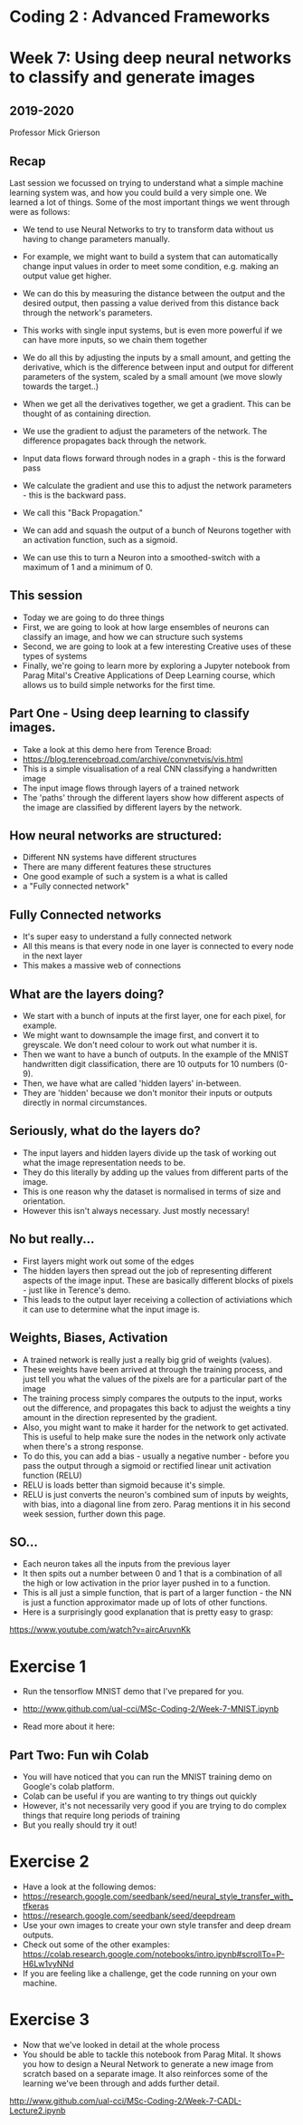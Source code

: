 # Coding 2 : Advanced Frameworks

# Week 7: Using deep neural networks to classify and generate images

## 2019-2020

Professor Mick Grierson

## Recap

Last session we focussed on trying to understand what a simple machine learning system was, and how you could build a very simple one. We learned a lot of things. Some of the most important things we went through were as follows:

- We tend to use Neural Networks to try to transform data without us having to change parameters manually.
- For example, we might want to build a system that can automatically change input values in order to meet some condition, e.g. making an output value get higher.
- We can do this by measuring the distance between the output and the desired output, then passing a value derived from this distance back through the network's parameters.

- This works with single input systems, but is even more powerful if we can have more inputs, so we chain them together
- We do all this by adjusting the inputs by a small amount, and getting the derivative, which is the difference between input and output for different parameters of the system, scaled by a small amount (we move slowly towards the target..)
- When we get all the derivatives together, we get a gradient. This can be thought of as containing direction.

- We use the gradient to adjust the parameters of the network. The difference propagates back through the network.
- Input data flows forward through nodes in a graph - this is the forward pass
- We calculate the gradient and use this to adjust the network parameters - this is the backward pass.
- We call this "Back Propagation."
- We can add and squash the output of a bunch of Neurons together with an activation function, such as a sigmoid.
- We can use this to turn a Neuron into a smoothed-switch with a maximum of 1 and a minimum of 0.

## This session

- Today we are going to do three things
- First, we are going to look at how large ensembles of neurons can classify an image, and how we can structure such systems
- Second, we are going to look at a few interesting Creative uses of these types of systems
- Finally, we're going to learn more by exploring a Jupyter notebook from Parag Mital's Creative Applications of Deep Learning course, which allows us to build simple networks for the first time.


## Part One - Using deep learning to classify images.

- Take a look at this demo here from Terence Broad:
- https://blog.terencebroad.com/archive/convnetvis/vis.html
- This is a simple visualisation of a real CNN classifying a handwritten image
- The input image flows through layers of a trained network
- The 'paths' through the different layers show how different aspects of the image are classified by different layers by the network.

## How neural networks are structured:

- Different NN systems have different structures
- There are many different features these structures
- One good example of such a system is a what is called
- a "Fully connected network"

## Fully Connected networks
- It's super easy to understand a fully connected network
- All this means is that every node in one layer is connected to every node in the next layer
- This makes a massive web of connections

## What are the layers doing?
- We start with a bunch of inputs at the first layer, one for each pixel, for example.
- We might want to downsample the image first, and convert it to greyscale. We don't need colour to work out what number it is.
- Then we want to have a bunch of outputs. In the example of the MNIST handwritten digit classification, there are 10 outputs for 10 numbers (0-9).
- Then, we have what are called 'hidden layers' in-between.
- They are 'hidden' because we don't monitor their inputs or outputs directly in normal circumstances.

## Seriously, what do the layers do?

- The input layers and hidden layers divide up the task of working out what the image representation needs to be.
- They do this literally by adding up the values from different parts of the image.
- This is one reason why the dataset is normalised in terms of size and orientation.
- However this isn't always necessary. Just mostly necessary!

## No but really...
- First layers might work out some of the edges
- The hidden layers then spread out the job of representing different aspects of the image input. These are basically different blocks of pixels - just like in Terence's demo.
- This leads to the output layer receiving a collection of activiations which it can use to determine what the input image is.

## Weights, Biases, Activation
- A trained network is really just a really big grid of weights (values).
- These weights have been arrived at through the training process, and just tell you what the values of the pixels are for a particular part of the image
- The training process simply compares the outputs to the input, works out the difference, and propagates this back to adjust the weights a tiny amount in the direction represented by the gradient.
- Also, you might want to make it harder for the network to get activated. This is useful to help make sure the nodes in the network only activate when there's a strong response.
- To do this, you can add a bias - usually a negative number - before you pass the output through a sigmoid or rectified linear unit activation function (RELU)
- RELU is loads better than sigmoid because it's simple.
- RELU is just converts the neuron's combined sum of inputs by weights, with bias, into a diagonal line from zero. Parag mentions it in his second week session, further down this page.

## SO...

- Each neuron takes all the inputs from the previous layer
- It then spits out a number between 0 and 1 that is a combination of all the high or low activation in the prior layer pushed in to a function.
- This is all just a simple function, that is part of a larger function - the NN is just a function approximator made up of lots of other functions.
- Here is a surprisingly good explanation that is pretty easy to grasp:

https://www.youtube.com/watch?v=aircAruvnKk

# Exercise 1

- Run the tensorflow MNIST demo that I've prepared for you.

- http://www.github.com/ual-cci/MSc-Coding-2/Week-7-MNIST.ipynb

- Read more about it here:


## Part Two: Fun wih Colab

- You will have noticed that you can run the MNIST training demo on Google's colab platform.
- Colab can be useful if you are wanting to try things out quickly
- However, it's not necessarily very good if you are trying to do complex things that require long periods of training
- But you really should try it out!

# Exercise 2
- Have a look at the following demos:
- https://research.google.com/seedbank/seed/neural_style_transfer_with_tfkeras
- https://research.google.com/seedbank/seed/deepdream
- Use your own images to create your own style transfer and deep dream outputs.
- Check out some of the other examples:
https://colab.research.google.com/notebooks/intro.ipynb#scrollTo=P-H6Lw1vyNNd
- If you are feeling like a challenge, get the code running on your own machine.

# Exercise 3
- Now that we've looked in detail at the whole process
- You should be able to tackle this notebook from Parag Mital. It shows you how to design a Neural Network to generate a new image from scratch based on a separate image. It also reinforces some of the learning we've been through and adds further detail.

http://www.github.com/ual-cci/MSc-Coding-2/Week-7-CADL-Lecture2.ipynb
